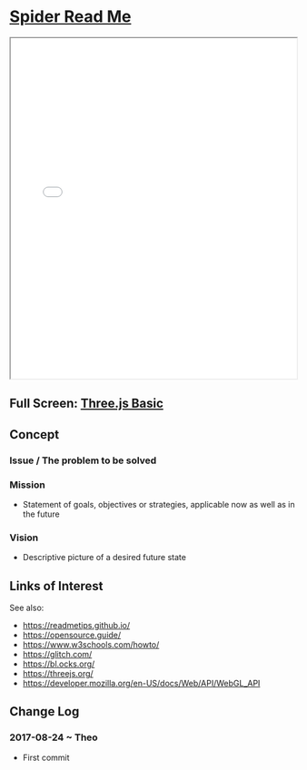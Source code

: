 <span style=display:none; >[You are now in a GitHub source code view - click this link to view Read Me file as a web page]( http://theo-armour.github.io/snippets/tootoo8-core/#README.md "View file as a web page." ) </span>


[Spider Read Me]( #README.md )
====

<iframe class=iframeReadMe src=./plugins/threejs-basic.html width=100% height=600px onload=this.contentWindow.controls.enableZoom=false; ></iframe>

## Full Screen: [Three.js Basic]( ./plugins/threejs-basic.html )

<!-- This is a sample read me file Template.

The real TooTo read me here: [Read Me]( https://pushme-pullyou.github.io/tootoo-more/#README.md )
 -->

## Concept

### Issue / The problem to be solved

<!-- The general idea is to adapt the practices developed in Christopher Alexander's _et al_ [A Pattern Language]( https://books.google.com/books?id=hwAHmktpk5IC&pg=PR10#v=onepage&q&f=false ) - as summarized on page 10.

> Each pattern describes a problem which occurs over and over again in our environment, and then describes the core of the solution to that problem, in such a way that you can use this solution a million times over, without ever doing it the same way twice.

>Patterns are descriptions of common problems and proposal for the solutions that can be used repeatedly every time the problem is encountered and producing an different outcome.

[Greeking]( https://en.wikipedia.org/wiki/Greeking ): lorem ipsum, quia dolor sit, amet, consectetur, adipisci velit, sed quia non numquam eius modi tempora incidunt, ut labore et dolore magnam aliquam quaerat voluptatem. ut enim ad minima veniam, quis nostrum exercitationem ullam corporis suscipit laboriosam, nisi ut aliquid ex ea commodi consequatur? quis autem vel eum iure reprehenderit, qui in ea voluptate velit esse, quam nihil molestiae consequatur, vel illum, qui dolorem eum fugiat, quo voluptas nulla pariatur?
 -->


### Mission

* Statement of goals, objectives or strategies, applicable now as well as in the future


### Vision

* Descriptive picture of a desired future state


## Links of Interest


See also:

* https://readmetips.github.io/
* https://opensource.guide/
* https://www.w3schools.com/howto/
* https://glitch.com/
* https://bl.ocks.org/
* https://threejs.org/
* https://developer.mozilla.org/en-US/docs/Web/API/WebGL_API


## Change Log


### 2017-08-24 ~ Theo

* First commit



